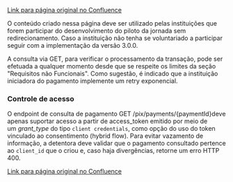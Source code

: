 [Link para página original no Confluence](https://openfinancebrasil.atlassian.net/wiki/spaces/OF/pages/164561062)

O conteúdo criado nessa página deve ser utilizado pelas instituições que forem participar do desenvolvimento do piloto da jornada sem redirecionamento. Caso a instituição não tenha se voluntariado a participar seguir com a implementação da versão 3.0.0.

A consulta via GET, para verificar o processamento da transação, pode ser efetuada a qualquer momento desde que se respeite os limites da seção "Requisitos não Funcionais". Como sugestão, é indicado que a instituição iniciadora do pagamento implemente um retry exponencial.

### Controle de acesso

O endpoint de consulta de pagamento GET /pix/payments/{​​​paymentId}​​​ deve apenas suportar acesso a partir de access\_token emitido por meio de um *grant\_type* do tipo `client credentials`, como opção do uso do token vinculado ao consentimento (hybrid flow). Para evitar vazamento de informação, a detentora deve validar que o pagamento consultado pertence ao `client_id` que o criou e, caso haja divergências, retorne um erro HTTP 400.

[Link para página original no Confluence](https://openfinancebrasil.atlassian.net/wiki/spaces/OF/pages/164561062)